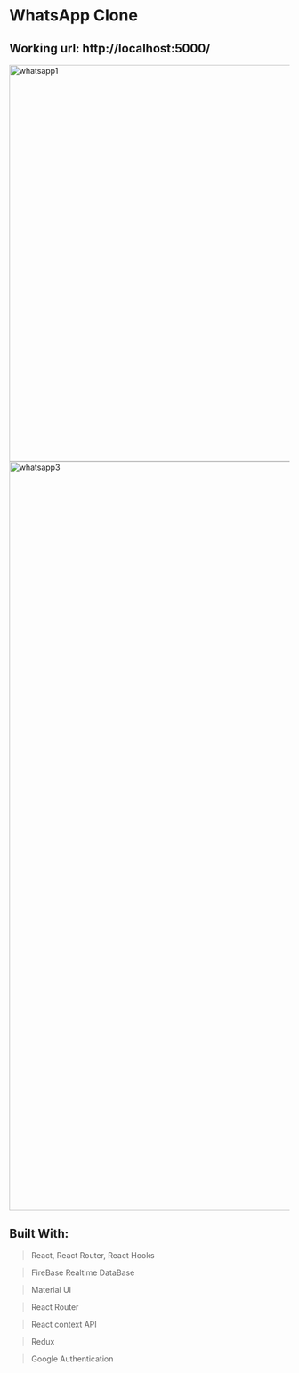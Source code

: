 # WhatsApp Clone

## Working url: http://localhost:5000/

<img width="713" alt="whatsapp1" src="https://user-images.githubusercontent.com/74892817/122613483-ebfc2c80-d052-11eb-9d00-41688bd1dc66.png">

<img width="1347" alt="whatsapp3" src="https://user-images.githubusercontent.com/74892817/122613709-4e552d00-d053-11eb-8f1b-d45436b664dc.png">

## Built With:

> React, React Router, React Hooks

> FireBase Realtime DataBase

> Material UI

> React Router

> React context API

> Redux

> Google Authentication
